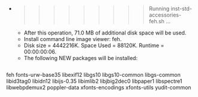 * >>>>>>>>> Running inst-std-accessories-feh.sh ...
  * After this operation, 71.0 MB of additional disk space will be used.
  * Install command line image viewer: feh.
  * Disk size = 4442216K. Space Used = 88120K. Runtime = 00:00:00:06.
  * The following NEW packages will be installed:
  ```bash
feh fonts-urw-base35 libexif12 libgs10 libgs10-common
libgs-common libid3tag0 libidn12 libijs-0.35 libimlib2
libjbig2dec0 libpaper1 libspectre1 libwebpdemux2 poppler-data
xfonts-encodings xfonts-utils yudit-common
  ```
